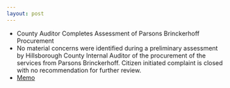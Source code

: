 ```yaml
---
layout: post
---
```


* County Auditor Completes Assessment of Parsons Brinckerhoff Procurement 
* No material concerns were identified during a preliminary assessment by Hillsborough County Internal Auditor of the procurement of the services from Parsons Brinckerhoff. Citizen initiated complaint is closed with no recommendation for further review.
* [Memo](http://www.hillsboroughcounty.org/DocumentCenter/View/16755)
